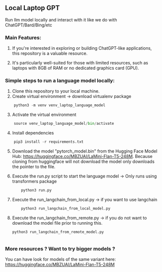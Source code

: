 ## Local Laptop GPT

Run llm model locally and interact with it like we do with ChatGPT/Bard/Bing/etc

### Main Features:

1. If you're interested in exploring or building ChatGPT-like applications, this repository is a valuable resource.

2. It's particularly well-suited for those with limited resources, such as laptops with 8GB of RAM or no dedicated graphics card (GPU).

### Simple steps to run a language model locally:

1. Clone this repository to your local machine.
2. Create virtual environment -> download virtualenv package

```py
    python3 -m venv venv_laptop_language_model
```

3. Activate the virtual environment

```py
    source venv_laptop_language_model/bin/activate
```

4. Install dependencies

```py
    pip3 install -r requirements.txt
```

5. Download the model "pytorch_model.bin" from the Hugging Face Model Hub: https://huggingface.co/MBZUAI/LaMini-Flan-T5-248M. Because cloning from huggingface will not download the model only downloads the pointer to the file.
6. Execute the run.py script to start the language model -> Only runs using transformers package
   ```py
       python3 run.py
   ```
7. Execute the run_langchain_from_local.py -> if you want to use langchain
   ```py
       python3 run_langchain_from_local_model.py
   ```
8. Execute the run_langchain_from_remote.py -> if you do not want to download the model file prior to running this.

   ```py
   python3 run_langchain_from_remote_model.py
   ```

   ```

   ```

### More resources ? Want to try bigger models ?

You can have look for models of the same variant here: https://huggingface.co/MBZUAI/LaMini-Flan-T5-248M
